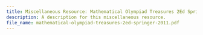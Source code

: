```yaml
---
title: Miscellaneous Resource: Mathematical Olympiad Treasures 2Ed Springer 2011
description: A description for this miscellaneous resource.
file_name: mathematical-olympiad-treasures-2ed-springer-2011.pdf
---
```

